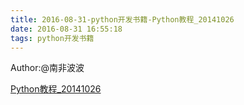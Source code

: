 ```yaml
---
title: 2016-08-31-python开发书籍-Python教程_20141026
date: 2016-08-31 16:55:18
tags: python开发书籍
---
```

Author:@南非波波

[Python教程_20141026](http://blog.songqingbo.cn/pdf/nodejs/Python教程_20141026.pdf "Python教程_20141026.pdf")